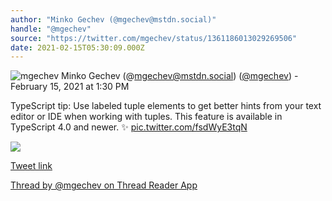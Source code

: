 ```yaml
---
author: "Minko Gechev (@mgechev@mstdn.social)"
handle: "@mgechev"
source: "https://twitter.com/mgechev/status/1361186013029269506"
date: 2021-02-15T05:30:09.000Z
---
```


![mgechev](https://pbs.twimg.com/profile_images/1541061664098947073/kUH07uES_normal.jpg)
Minko Gechev (@mgechev@mstdn.social) ([@mgechev](https://twitter.com/mgechev)) - February 15, 2021 at 1:30 PM

TypeScript tip: Use labeled tuple elements to get better hints from your text editor or IDE when working with tuples. This feature is available in TypeScript 4.0 and newer. ✨ [pic.twitter.com/fsdWyE3tqN](https://twitter.com/mgechev/status/1361186013029269506/photo/1)

![](https://pbs.twimg.com/media/EuPndvrXYAAH4P5.jpg)

[Tweet link](https://twitter.com/mgechev/status/1361186013029269506)

[Thread by @mgechev on Thread Reader App](https://threadreaderapp.com/thread/1361186013029269506.html)
